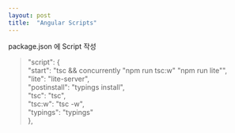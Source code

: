 ```yaml
---
layout: post
title:  "Angular Scripts"
---
```

package.json 에 Script 작성

>"script": {<br/>
>    "start": "tsc && concurrently \"npm run tsc:w\" \"npm run lite\"",<br/>
>    "lite": "lite-server",<br/>
>    "postinstall": "typings install",<br/>
>    "tsc": "tsc",<br/>
>    "tsc:w": "tsc -w",<br/>
>    "typings": "typings"<br/>
>},
